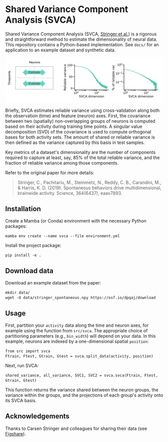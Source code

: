 # Shared Variance Component Analysis (SVCA)
Shared Variance Component Analysis (SVCA, [Stringer et al.](https://doi.org/10.1126/science.aav7893)) is a
rigorous and straightforward method to estimate the dimensionality of neural data. This repository contains a
Python-based implementation. See `docs/` for an application to an example dataset and synthetic data.

![SVCA](./figures/SVCA.png)

Briefly, SVCA estimates reliable variance using cross-validation along both the observation (time) and feature (neuron) axes. First, the covariance between two (spatially) non-overlapping groups of neurons is computed based on their activity during training time points. A singular value decomposition (SVD) of the covariance is used to compute orthogonal bases for both activity sets. The amount of shared or reliable variance is then defined as the variance captured by this basis in test samples.

Key metrics of a dataset's dimensionality are the number of components required to capture at least, say, 85% of the total reliable variance, and the fraction of reliable variance among those components.

Refer to the original paper for more details:
> Stringer, C., Pachitariu, M., Steinmetz, N., Reddy, C. B., Carandini, M., & Harris, K. D. (2019). Spontaneous behaviors drive
> multidimensional, brainwide activity. Science, 364(6437), eaav7893.

## Installation
Create a Mamba (or Conda) environment with the necessary Python packages:
```
mamba env create --name svca --file environment.yml
```
Install the project package:
```
pip install -e .
```

## Download data
Download an example dataset from the paper:
```
mkdir data/
wget -O data/stringer_spontaneous.npy https://osf.io/dpqaj/download
```

## Usage
First, partition your ``activity`` data along the time and neuron axes, for example using the function from `src/svca`.
The appropriate choice of partitioning parameters (e.g., `bin_width`) will depend on your data. In this example, neurons are indexed by a one-dimensional spatial `position`:
```
from src import svca
Ftrain, Ftest, Gtrain, Gtest = svca.split_data(activity, position)
```
Next, run SVCA:
```
shared_variance, all_variance, SVC1, SVC2 = svca.svca(Ftrain, Ftest, Gtrain, Gtest)
```
This function returns the variance shared between the neuron groups, the variance within the groups, and the projections of each group's activity onto its SVCA basis. 

## Acknowledgements
Thanks to Carsen Stringer and colleagues for sharing their data (see [Figshare](https://doi.org/10.25378/janelia.6163622.v6)).
